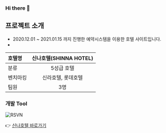 ### Hi there 👋


## 프로젝트 소개

 * 2020.12.01 ~ 2021.01.15 까지 진행한 예약시스템을 이용한 호텔 사이트입니다.
 * 


| 호텔명| 신나호텔(SHINNA HOTEL) |
|:----|:----:|
| 분류 | 5성급 호텔 |
| 벤치마킹 | 신라호텔, 롯데호텔 |
| 팀원 | 3명 |

### 개발 Tool
 

![RSVN](https://user-images.githubusercontent.com/69497845/104990884-e4fbce80-5a60-11eb-85f9-0ec61da8d315.gif)

 👉 [신나호텔 바로가기](http://embed.swq.co.kr/shinna/)

<!-- 
**jiunlee-hub/jiunlee-hub** is a ✨ _special_ ✨ repository because its `README.md` (this file) appears on your GitHub profile.

Here are some ideas to get you started:

- 🔭 I’m currently working on ...
- 🌱 I’m currently learning ...
- 👯 I’m looking to collaborate on ...
- 🤔 I’m looking for help with ...
- 💬 Ask me about ...
- 📫 How to reach me: ...
- 😄 Pronouns: ...
- ⚡ Fun fact: ...
-->
